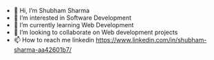 - 👋 Hi, I’m Shubham Sharma
- 👀 I’m interested in Software Development
- 🌱 I’m currently learning Web Development
- 💞️ I’m looking to collaborate on Web development projects
- 📫 How to reach me 
linkedin https://www.linkedin.com/in/shubham-sharma-aa42601b7/

<!---
2211shubham/2211shubham is a ✨ special ✨ repository because its `README.md` (this file) appears on your GitHub profile.
You can click the Preview link to take a look at your changes.
--->
